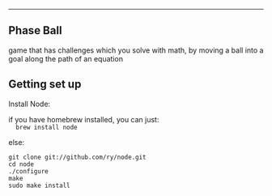 -------------------
Phase Ball
-------------------

game that has challenges which you solve with math, by moving a ball into a goal along the path of an equation



Getting set up
-------------------

<p>Install Node:</p>
if you have homebrew installed, you can just:

<code>
  brew install node
</code>

else:

```
git clone git://github.com/ry/node.git
cd node
./configure
make
sudo make install
```
